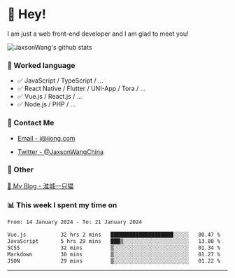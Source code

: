 # 👋 Hey!

I am just a web front-end developer and I am glad to meet you!

![JaxsonWang's github stats](https://github-readme-stats.vercel.app/api?username=JaxsonWang&&show_icons=true&&title_color=1abc9c&&icon_color=1abc9c)


### 📝 Worked language

- ✅ JavaScript / TypeScript / ...
- ✅ React Native / Flutter / UNI-App / Tora / ...
- ✅ Vue.js / React.js / ...
- ✅ Node.js / PHP / ...

### 📮 Contact Me

- [Email - i@iiong.com](mailto:i@iiong.com)

- [Twitter - @JaxsonWangChina](https://twitter.com/JaxsonWangChina)

### 🤪 Other

[📌 My Blog - 淮城一只猫](https://iiong.com)

### 📊 This week I spent my time on

<!--START_SECTION:waka-->

```txt
From: 14 January 2024 - To: 21 January 2024

Vue.js           32 hrs 2 mins   ████████████████████░░░░░   80.47 %
JavaScript       5 hrs 29 mins   ███▒░░░░░░░░░░░░░░░░░░░░░   13.80 %
SCSS             32 mins         ▒░░░░░░░░░░░░░░░░░░░░░░░░   01.34 %
Markdown         30 mins         ▒░░░░░░░░░░░░░░░░░░░░░░░░   01.27 %
JSON             29 mins         ▒░░░░░░░░░░░░░░░░░░░░░░░░   01.22 %
```

<!--END_SECTION:waka-->

---
